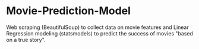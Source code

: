 # Movie-Prediction-Model
Web scraping (BeautifulSoup) to collect data on movie features and Linear Regression modeling (statsmodels) to predict the success of movies "based on a true story".
